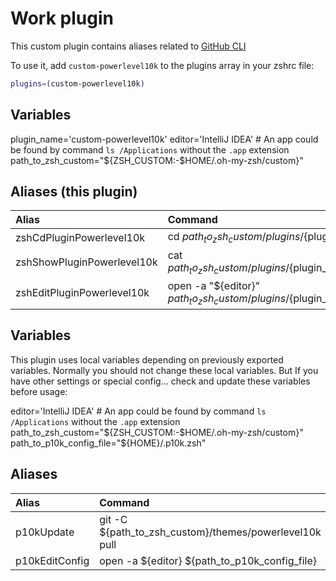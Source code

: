 # Work plugin
This custom plugin contains aliases related to [GitHub CLI](https://cli.github.com/)

To use it, add `custom-powerlevel10k` to the plugins array in your zshrc file:

```zsh
plugins=(custom-powerlevel10k)
```

## Variables
plugin_name='custom-powerlevel10k'
editor='IntelliJ IDEA' # An app could be found by command `ls /Applications` without the `.app` extension
path_to_zsh_custom="${ZSH_CUSTOM:-$HOME/.oh-my-zsh/custom}"

## Aliases (this plugin)

| Alias                      | Command                                                                                      |
|:---------------------------|:---------------------------------------------------------------------------------------------|
| zshCdPluginPowerlevel10k   | cd ${path_to_zsh_custom}/plugins/${plugin_name}                                              |
| zshShowPluginPowerlevel10k | cat ${path_to_zsh_custom}/plugins/${plugin_name}/${plugin_name}.plugin.zsh                   |
| zshEditPluginPowerlevel10k | open -a \"${editor}\" ${path_to_zsh_custom}/plugins/${plugin_name}/${plugin_name}.plugin.zsh |

## Variables
This plugin uses local variables depending on previously exported variables.
Normally you should not change these local variables.
But If you have other settings or special config... check and update these variables before usage:

editor='IntelliJ IDEA' # An app could be found by command `ls /Applications` without the `.app` extension
path_to_zsh_custom="${ZSH_CUSTOM:-$HOME/.oh-my-zsh/custom}"
path_to_p10k_config_file="${HOME}/.p10k.zsh"

## Aliases

| Alias          | Command                                                |
|:---------------|:-------------------------------------------------------|
| p10kUpdate     | git -C ${path_to_zsh_custom}/themes/powerlevel10k pull |
| p10kEditConfig | open -a ${editor} ${path_to_p10k_config_file}          |

